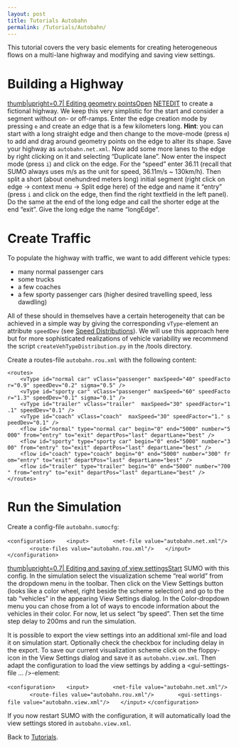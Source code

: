```yaml
---
layout: post
title: Tutorials Autobahn
permalink: /Tutorials/Autobahn/
---
```


This tutorial covers the very basic elements for creating heterogeneous flows on a multi-lane highway and modifying and saving view settings.

Building a Highway
==================

[thumb|upright=0.7| Editing geometry pointsOpen](/File:AutobahnEditGeometryPoints.png "wikilink") [NETEDIT](/NETEDIT "wikilink") to create a fictional highway. We keep this very simplistic for the start and consider a segment without on- or off-ramps. Enter the edge creation mode by pressing `e` and create an edge that is a few kilometers long. <b>Hint</b>: you can start with a long straight edge and then change to the move-mode (press `m`) to add and drag around geometry points on the edge to alter its shape. Save your highway as `autobahn.net.xml`. Now add some more lanes to the edge by right clicking on it and selecting “Duplicate lane”. Now enter the inspect mode (press `i`) and click on the edge. For the “speed” enter 36.11 (recall that SUMO always uses m/s as the unit for speed, 36.11m/s ~ 130km/h). Then split a short (about onehundred meters long) initial segment (right click on edge -&gt; context menu -&gt; Split edge here) of the edge and name it “entry” (press `i` and click on the edge, then find the right textfield in the left panel). Do the same at the end of the long edge and call the shorter edge at the end “exit”. Give the long edge the name “longEdge”.

Create Traffic
==============

To populate the highway with traffic, we want to add different vehicle types:

-   many normal passenger cars
-   some trucks
-   a few coaches
-   a few sporty passenger cars (higher desired travelling speed, less dawdling)

All of these should in themselves have a certain heterogeneity that can be achieved in a simple way by giving the corresponding `vType`-element an attribute `speedDev` (see [Speed Distributions](/Definition_of_Vehicles,_Vehicle_Types,_and_Routes#Speed_Distributions "wikilink")). We will use this approach here but for more sophisticated realizations of vehicle variability we recommend the script `createVehTypeDistribution.py` in the /tools directory.

Create a routes-file `autobahn.rou.xml` with the following content:

`<routes>`
`    <vType id="normal car" vClass="passenger" maxSpeed="40" speedFactor="0.9" speedDev="0.2" sigma="0.5" />`
`    <vType id="sporty car" vClass="passenger" maxSpeed="60" speedFactor="1.3" speedDev="0.1" sigma="0.1" />`
`    <vType id="trailer" vClass="trailer"  maxSpeed="30" speedFactor="1.1" speedDev="0.1" />`
`    <vType id="coach" vClass="coach"  maxSpeed="30" speedFactor="1." speedDev="0.1" />`
`    <flow id="normal" type="normal car" begin="0" end="5000" number="5000" from="entry" to="exit" departPos="last" departLane="best" />`
`    <flow id="sporty" type="sporty car" begin="0" end="5000" number="300" from="entry" to="exit" departPos="last" departLane="best" />`
`    <flow id="coach" type="coach" begin="0" end="5000" number="300" from="entry" to="exit" departPos="last" departLane="best" />`
`    <flow id="trailer" type="trailer" begin="0" end="5000" number="700" from="entry" to="exit" departPos="last" departLane="best" />`
`</routes>`

Run the Simulation
==================

Create a config-file `autobahn.sumocfg`:

`<configuration>`
`   <input>`
`       <net-file value="autobahn.net.xml"/>`
`       <route-files value="autobahn.rou.xml"/>`
`   </input>`
`</configuration>`

[thumb|upright=0.7| Editing and saving of view settingsStart](/File:autobahnEditViewSettings.png "wikilink") SUMO with this config. In the simulation select the visualization scheme “real world” from the dropdown menu in the toolbar. Then click on the View Settings button (looks like a color wheel, right beside the scheme selection) and go to the tab “vehicles” in the appearing View Settings dialog. In the Color-dropdown menu you can chose from a lot of ways to encode information about the vehicles in their color. For now, let us select “by speed”. Then set the time step delay to 200ms and run the simulation.

It is possible to export the view settings into an additional xml-file and load it on simulation start. Optionally check the checkbox for including delay in the export. To save our current visualization scheme click on the floppy-icon in the View Settings dialog and save it as `autobahn.view.xml`. Then adapt the configuration to load the view settings by adding a <gui-settings-file ... />-element:

`<configuration>`
`   <input>`
`       <net-file value="autobahn.net.xml"/>`
`       <route-files value="autobahn.rou.xml"/>`
`       <gui-settings-file value="autobahn.view.xml"/>`
`   </input>`
`</configuration>`

If you now restart SUMO with the configuration, it will automatically load the view settings stored in `autobahn.view.xml`.

Back to [Tutorials](/Tutorials "wikilink").